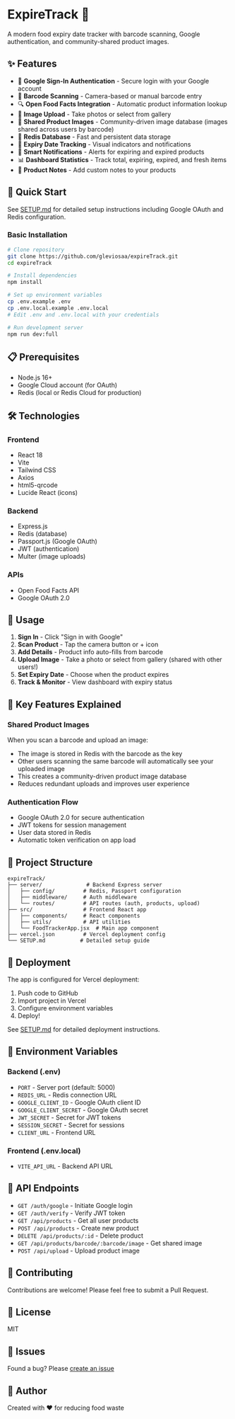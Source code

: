 # ExpireTrack 🥫

A modern food expiry date tracker with barcode scanning, Google authentication, and community-shared product images.

## ✨ Features

- 🔐 **Google Sign-In Authentication** - Secure login with your Google account
- 📱 **Barcode Scanning** - Camera-based or manual barcode entry
- 🔍 **Open Food Facts Integration** - Automatic product information lookup
- 📸 **Image Upload** - Take photos or select from gallery
- 🤝 **Shared Product Images** - Community-driven image database (images shared across users by barcode)
- 💾 **Redis Database** - Fast and persistent data storage
- 📅 **Expiry Date Tracking** - Visual indicators and notifications
- 🔔 **Smart Notifications** - Alerts for expiring and expired products
- 📊 **Dashboard Statistics** - Track total, expiring, expired, and fresh items
- 📝 **Product Notes** - Add custom notes to your products

## 🚀 Quick Start

See [SETUP.md](./SETUP.md) for detailed setup instructions including Google OAuth and Redis configuration.

### Basic Installation

```bash
# Clone repository
git clone https://github.com/gleviosaa/expireTrack.git
cd expireTrack

# Install dependencies
npm install

# Set up environment variables
cp .env.example .env
cp .env.local.example .env.local
# Edit .env and .env.local with your credentials

# Run development server
npm run dev:full
```

## 📋 Prerequisites

- Node.js 16+
- Google Cloud account (for OAuth)
- Redis (local or Redis Cloud for production)

## 🛠️ Technologies

### Frontend
- React 18
- Vite
- Tailwind CSS
- Axios
- html5-qrcode
- Lucide React (icons)

### Backend
- Express.js
- Redis (database)
- Passport.js (Google OAuth)
- JWT (authentication)
- Multer (image uploads)

### APIs
- Open Food Facts API
- Google OAuth 2.0

## 📖 Usage

1. **Sign In** - Click "Sign in with Google"
2. **Scan Product** - Tap the camera button or + icon
3. **Add Details** - Product info auto-fills from barcode
4. **Upload Image** - Take a photo or select from gallery (shared with other users!)
5. **Set Expiry Date** - Choose when the product expires
6. **Track & Monitor** - View dashboard with expiry status

## 🌟 Key Features Explained

### Shared Product Images
When you scan a barcode and upload an image:
- The image is stored in Redis with the barcode as the key
- Other users scanning the same barcode will automatically see your uploaded image
- This creates a community-driven product image database
- Reduces redundant uploads and improves user experience

### Authentication Flow
- Google OAuth 2.0 for secure authentication
- JWT tokens for session management
- User data stored in Redis
- Automatic token verification on app load

## 📁 Project Structure

```
expireTrack/
├── server/              # Backend Express server
│   ├── config/         # Redis, Passport configuration
│   ├── middleware/     # Auth middleware
│   └── routes/         # API routes (auth, products, upload)
├── src/                # Frontend React app
│   ├── components/     # React components
│   ├── utils/          # API utilities
│   └── FoodTrackerApp.jsx  # Main app component
├── vercel.json         # Vercel deployment config
└── SETUP.md           # Detailed setup guide
```

## 🚢 Deployment

The app is configured for Vercel deployment:

1. Push code to GitHub
2. Import project in Vercel
3. Configure environment variables
4. Deploy!

See [SETUP.md](./SETUP.md) for detailed deployment instructions.

## 🔧 Environment Variables

### Backend (.env)
- `PORT` - Server port (default: 5000)
- `REDIS_URL` - Redis connection URL
- `GOOGLE_CLIENT_ID` - Google OAuth client ID
- `GOOGLE_CLIENT_SECRET` - Google OAuth secret
- `JWT_SECRET` - Secret for JWT tokens
- `SESSION_SECRET` - Secret for sessions
- `CLIENT_URL` - Frontend URL

### Frontend (.env.local)
- `VITE_API_URL` - Backend API URL

## 📝 API Endpoints

- `GET /auth/google` - Initiate Google login
- `GET /auth/verify` - Verify JWT token
- `GET /api/products` - Get all user products
- `POST /api/products` - Create new product
- `DELETE /api/products/:id` - Delete product
- `GET /api/products/barcode/:barcode/image` - Get shared image
- `POST /api/upload` - Upload product image

## 🤝 Contributing

Contributions are welcome! Please feel free to submit a Pull Request.

## 📄 License

MIT

## 🐛 Issues

Found a bug? Please [create an issue](https://github.com/gleviosaa/expireTrack/issues)

## 👥 Author

Created with ❤️ for reducing food waste
